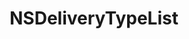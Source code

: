 ﻿---
uid: crmscript_ref_NSDeliveryTypeList
title: NSDeliveryTypeList
intellisense: Void.NSDeliveryTypeList
keywords: NSDeliveryTypeList
so.topic: reference
---
